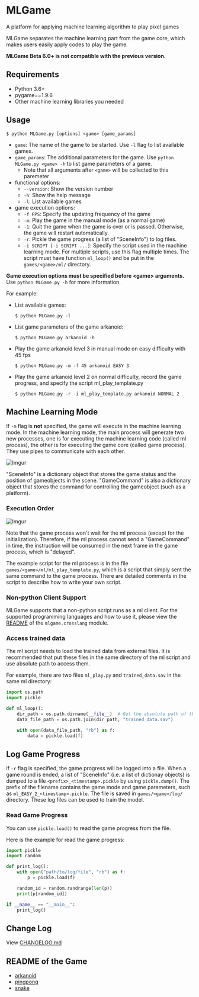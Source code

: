 # MLGame

A platform for applying machine learning algorithm to play pixel games

MLGame separates the machine learning part from the game core, which makes users easily apply codes to play the game.

**MLGame Beta 6.0+ is not compatible with the previous version.**

## Requirements

* Python 3.6+
* pygame==1.9.6
* Other machine learning libraries you needed

## Usage

```
$ python MLGame.py [options] <game> [game_params]
```

* `game`: The name of the game to be started. Use `-l` flag to list available games.
* `game_params`: The additional parameters for the game. Use `python MLGame.py <game> -h` to list game parameters of a game.
  * Note that all arguments after `<game>` will be collected to this paremeter
* functional options:
  * `--version`: Show the version number
  * `-h`: Show the help message
  * `-l`: List available games
* game execution options:
  * `-f FPS`: Specify the updating frequency of the game
  * `-m`: Play the game in the manual mode (as a normal game)
  * `-1`: Quit the game when the game is over or is passed. Otherwise, the game will restart automatically.
  * `-r`: Pickle the game progress (a list of "SceneInfo") to log files.
  * `-i SCRIPT [-i SCRIPT ...]`: Specify the script used in the machine learning mode. For multiple scripts, use this flag multiple times. The script must have function `ml_loop()` and be put in the `games/<game>/ml/` directory.

**Game execution options must be specified before &lt;game&gt; arguments.** \
Use `python MLGame.py -h` for more information.

For example:

* List available games:
  ```
  $ python MLGame.py -l
  ```

* List game parameters of the game arkanoid:
  ```
  $ python MLGame.py arkanoid -h
  ```

* Play the game arkanoid level 3 in manual mode on easy difficulty with 45 fps
  ```
  $ python MLGame.py -m -f 45 arkanoid EASY 3
  ```

* Play the game arkanoid level 2 on normal difficulty, record the game progress, and specify the script ml_play_template.py

  ```
  $ python MLGame.py -r -i ml_play_template.py arkanoid NORMAL 2
  ```

## Machine Learning Mode

If `-m` flag is **not** specified, the game will execute in the machine learning mode. In the machine learning mode, the main process will generate two new processes, one is for executing the machine learning code (called ml process), the other is for executing the game core (called game process). They use pipes to communicate with each other.

![Imgur](https://i.imgur.com/ELXiFIZ.png)

"SceneInfo" is a dictionary object that stores the game status and the position of gameobjects in the scene. "GameCommand" is also a dictionary object that stores the command for controlling the gameobject (such as a platform).

### Execution Order

![Imgur](https://i.imgur.com/t7itbDH.png)

Note that the game process won't wait for the ml process (except for the initialization). Therefore, if the ml process cannot send a "GameCommand" in time, the instruction will be consumed in the next frame in the game process, which is "delayed".

The example script for the ml process is in the file `games/<game>/ml/ml_play_template.py`, which is a script that simply sent the same command to the game process. There are detailed comments in the script to describe how to write your own script.

### Non-python Client Support

MLGame supports that a non-python script runs as a ml client. For the supported programming languages and how to use it, please view the [README](mlgame/crosslang/README.md) of the `mlgame.crosslang` module.

### Access trained data

The ml script needs to load the trained data from external files. It is recommended that put these files in the same directory of the ml script and use absolute path to access them.

For example, there are two files `ml_play.py` and `trained_data.sav` in the same ml directory:

```python
import os.path
import pickle

def ml_loop():
    dir_path = os.path.dirname(__file__)  # Get the absolute path of the directory of this file in
    data_file_path = os.path.join(dir_path, "trained_data.sav")

    with open(data_file_path, "rb") as f:
        data = pickle.load(f)
```

## Log Game Progress

if `-r` flag is specified, the game progress will be logged into a file. When a game round is ended, a list of "SceneInfo" (i.e. a list of dictionay objects) is dumped to a file `<prefix>_<timestamp>.pickle` by using `pickle.dump()`. The prefix of the filename contains the game mode and game parameters, such as `ml_EASY_2_<timestamp>.pickle`. The file is saved in `games/<game>/log/` directory. These log files can be used to train the model.

### Read Game Progress

You can use `pickle.load()` to read the game progress from the file.

Here is the example for read the game progress:

```python
import pickle
import random

def print_log():
    with open("path/to/log/file", "rb") as f:
        p = pickle.load(f)

    random_id = random.randrange(len(p))
    print(p[random_id])

if __name__ == "__main__":
    print_log()
```

## Change Log

View [CHANGELOG.md](./CHANGELOG.md)

## README of the Game

* [arkanoid](games/arkanoid/README.md)
* [pingpong](games/pingpong/README.md)
* [snake](games/snake/README.md)
